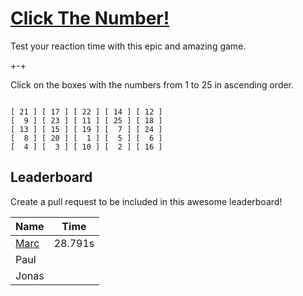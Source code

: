 # [Click The Number!](http://me.marcnitzsche.de/ClickTheNumber/)
Test your reaction time with this epic and amazing game.

+-+

Click on the boxes with the numbers from 1 to 25 in ascending order.
```

[ 21 ] [ 17 ] [ 22 ] [ 14 ] [ 12 ]
[  9 ] [ 23 ] [ 11 ] [ 25 ] [ 18 ]
[ 13 ] [ 15 ] [ 19 ] [  7 ] [ 24 ]
[  8 ] [ 20 ] [  1 ] [  5 ] [  6 ]
[  4 ] [  3 ] [ 10 ] [  2 ] [ 16 ]

```

## Leaderboard
Create a pull request to be included in this awesome leaderboard!

| Name                                      | Time    |
|-------------------------------------------|---------|
| [Marc](https://github.com/lightningboss/) | 28.791s |
| Paul                                      |         |
| Jonas                                     |         |
